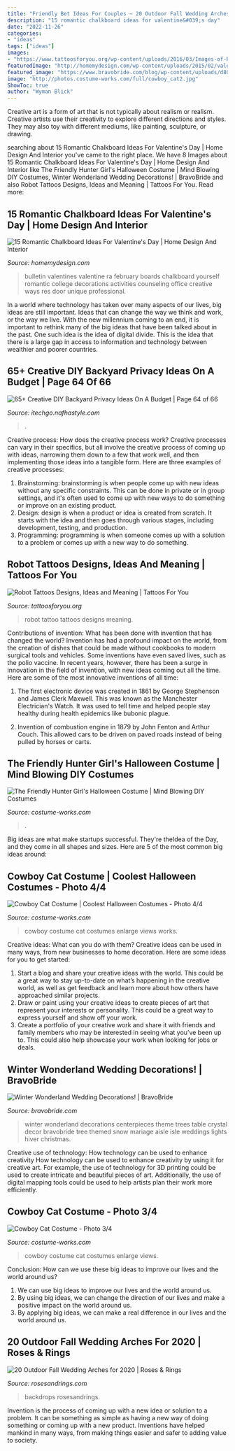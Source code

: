```yaml
---
title: "Friendly Bet Ideas For Couples ~ 20 Outdoor Fall Wedding Arches For 2020"
description: "15 romantic chalkboard ideas for valentine&#039;s day"
date: "2022-11-26"
categories:
- "ideas"
tags: ["ideas"]
images:
- "https://www.tattoosforyou.org/wp-content/uploads/2016/03/Images-of-Robot-Tattoo.jpg"
featuredImage: "http://homemydesign.com/wp-content/uploads/2015/02/valentine-bulletin-board.jpg"
featured_image: "https://www.bravobride.com/blog/wp-content/uploads/d80c7e2751665d678e69b2ffd210810b.jpg"
image: "http://photos.costume-works.com/full/cowboy_cat2.jpg"
ShowToc: true
author: "Wyman Blick"
---
```



Creative art is a form of art that is not typically about realism or realism. Creative artists use their creativity to explore different directions and styles. They may also toy with different mediums, like painting, sculpture, or drawing.

	

		
searching about 15 Romantic Chalkboard Ideas For Valentine&#039;s Day | Home Design And Interior you've came to the right place. We have 8 Images about 15 Romantic Chalkboard Ideas For Valentine&#039;s Day | Home Design And Interior like The Friendly Hunter Girl&#039;s Halloween Costume | Mind Blowing DIY Costumes, Winter Wonderland Wedding Decorations! | BravoBride and also Robot Tattoos Designs, Ideas and Meaning | Tattoos For You. Read more:
		
    
## 15 Romantic Chalkboard Ideas For Valentine&#039;s Day | Home Design And Interior

<img loading=lazy src="http://homemydesign.com/wp-content/uploads/2015/02/valentine-bulletin-board.jpg" onerror="this.onerror=null;this.src='https://tse3.mm.bing.net/th?id=OIP.HcF5xEycfwGcdOeiJMaJJwHaGE&amp;pid=15.1';" alt="15 Romantic Chalkboard Ideas For Valentine&#039;s Day | Home Design And Interior">

_Source: homemydesign.com_

>bulletin valentines valentine ra february boards chalkboard yourself romantic college decorations activities counseling office creative ways res door unique professional. 

	

In a world where technology has taken over many aspects of our lives, big ideas are still important. Ideas that can change the way we think and work, or the way we live. With the new millennium coming to an end, it is important to rethink many of the big ideas that have been talked about in the past. One such idea is the idea of digital divide. This is the idea that there is a large gap in access to information and technology between wealthier and poorer countries.

    
## 65+ Creative DIY Backyard Privacy Ideas On A Budget | Page 64 Of 66

<img loading=lazy src="http://itechgo.com/wp-content/uploads/2018/05/Creative-DIY-Backyard-Privacy-Ideas-On-A-Budget-64.jpg" onerror="this.onerror=null;this.src='https://tse2.mm.bing.net/th?id=OIP.SC3rLqHKryD_2vIQXjCiJAHaJ1&amp;pid=15.1';" alt="65+ Creative DIY Backyard Privacy Ideas On A Budget | Page 64 of 66">

_Source: itechgo.nafhastyle.com_

>. 

	

Creative process: How does the creative process work?
Creative processes can vary in their specifics, but all involve the creative process of coming up with ideas, narrowing them down to a few that work well, and then implementing those ideas into a tangible form. Here are three examples of creative processes: 
1. Brainstorming: brainstorming is when people come up with new ideas without any specific constraints. This can be done in private or in group settings, and it's often used to come up with new ways to do something or improve on an existing product. 
2. Design: design is when a product or idea is created from scratch. It starts with the idea and then goes through various stages, including development, testing, and production. 
3. Programming: programming is when someone comes up with a solution to a problem or comes up with a new way to do something.

    
## Robot Tattoos Designs, Ideas And Meaning | Tattoos For You

<img loading=lazy src="https://www.tattoosforyou.org/wp-content/uploads/2016/03/Images-of-Robot-Tattoo.jpg" onerror="this.onerror=null;this.src='https://tse3.mm.bing.net/th?id=OIP.L23gX02z9Ht_k1M__x7TLwHaLr&amp;pid=15.1';" alt="Robot Tattoos Designs, Ideas and Meaning | Tattoos For You">

_Source: tattoosforyou.org_

>robot tattoo tattoos designs meaning. 

	

Contributions of invention: What has been done with invention that has changed the world?
Invention has had a profound impact on the world, from the creation of dishes that could be made without cookbooks to modern surgical tools and vehicles. Some inventions have even saved lives, such as the polio vaccine. In recent years, however, there has been a surge in innovation in the field of invention, with new ideas coming out all the time. Here are some of the most innovative inventions of all time:
1) The first electronic device was created in 1861 by George Stephenson and James Clerk Maxwell. This was known as the Manchester Electrician's Watch. It was used to tell time and helped people stay healthy during health epidemics like bubonic plague.

2) Invention of combustion engine in 1879 by John Fenton and Arthur Couch. This allowed cars to be driven on paved roads instead of being pulled by horses or carts.

    
## The Friendly Hunter Girl&#039;s Halloween Costume | Mind Blowing DIY Costumes

<img loading=lazy src="https://photos.costume-works.com/full/the_friendly_hunter.jpg" onerror="this.onerror=null;this.src='https://tse4.mm.bing.net/th?id=OIP.Qk1HZ0NFPVETbO6bgs4iKQHaLH&amp;pid=15.1';" alt="The Friendly Hunter Girl&#039;s Halloween Costume | Mind Blowing DIY Costumes">

_Source: costume-works.com_

>. 

	

Big ideas are what make startups successful. They're theIdea of the Day, and they come in all shapes and sizes. Here are 5 of the most common big ideas around:

    
## Cowboy Cat Costume | Coolest Halloween Costumes - Photo 4/4

<img loading=lazy src="https://photos.costume-works.com/full/cowboy_cat3.jpg" onerror="this.onerror=null;this.src='https://tse1.mm.bing.net/th?id=OIP.y-i6h_YGUflArr6PqIvP5wHaJ3&amp;pid=15.1';" alt="Cowboy Cat Costume | Coolest Halloween Costumes - Photo 4/4">

_Source: costume-works.com_

>cowboy costume cat costumes enlarge views works. 

	

Creative ideas: What can you do with them?
Creative ideas can be used in many ways, from new businesses to home decoration. Here are some ideas for you to get started: 
1. Start a blog and share your creative ideas with the world. This could be a great way to stay up-to-date on what’s happening in the creative world, as well as get feedback and learn more about how others have approached similar projects. 
2. Draw or paint using your creative ideas to create pieces of art that represent your interests or personality. This could be a great way to express yourself and show off your work. 
3. Create a portfolio of your creative work and share it with friends and family members who may be interested in seeing what you’ve been up to. This could also help showcase your work when looking for jobs or deals. 

    
## Winter Wonderland Wedding Decorations! | BravoBride

<img loading=lazy src="https://www.bravobride.com/blog/wp-content/uploads/d80c7e2751665d678e69b2ffd210810b.jpg" onerror="this.onerror=null;this.src='https://tse2.mm.bing.net/th?id=OIP.ayNmAJXrZ4P8KTdRwDCVnwHaMO&amp;pid=15.1';" alt="Winter Wonderland Wedding Decorations! | BravoBride">

_Source: bravobride.com_

>winter wonderland decorations centerpieces theme trees table crystal decor bravobride tree themed snow mariage aisle isle weddings lights hiver christmas. 

	

Creative use of technology: How technology can be used to enhance creativity
How technology can be used to enhance creativity by using it for creative art. For example, the use of technology for 3D printing could be used to create intricate and beautiful pieces of art. Additionally, the use of digital mapping tools could be used to help artists plan their work more efficiently.

    
## Cowboy Cat Costume - Photo 3/4

<img loading=lazy src="http://photos.costume-works.com/full/cowboy_cat2.jpg" onerror="this.onerror=null;this.src='https://tse3.mm.bing.net/th?id=OIP.4oDnRK03X7ownRkih0JnTAHaNL&amp;pid=15.1';" alt="Cowboy Cat Costume - Photo 3/4">

_Source: costume-works.com_

>cowboy costume cat costumes enlarge views. 

	

Conclusion: How can we use these big ideas to improve our lives and the world around us?
1. We can use big ideas to improve our lives and the world around us. 
2. By using big ideas, we can change the direction of our lives and make a positive impact on the world around us. 
3. By applying big ideas, we can make a real difference in our lives and the world around us.

    
## 20 Outdoor Fall Wedding Arches For 2020 | Roses &amp; Rings

<img loading=lazy src="https://www.rosesandrings.com/wp-content/uploads/2019/12/rustic-outdoor-fall-wedding-arches-and-backdrop-1.jpg" onerror="this.onerror=null;this.src='https://tse1.mm.bing.net/th?id=OIP.oJSst0Of65tzwGR9vwwdPgHaLH&amp;pid=15.1';" alt="20 Outdoor Fall Wedding Arches for 2020 | Roses &amp; Rings">

_Source: rosesandrings.com_

>backdrops rosesandrings. 

	

Invention is the process of coming up with a new idea or solution to a problem. It can be something as simple as having a new way of doing something or coming up with a new product. Inventions have helped mankind in many ways, from making things easier and safer to adding value to society.

